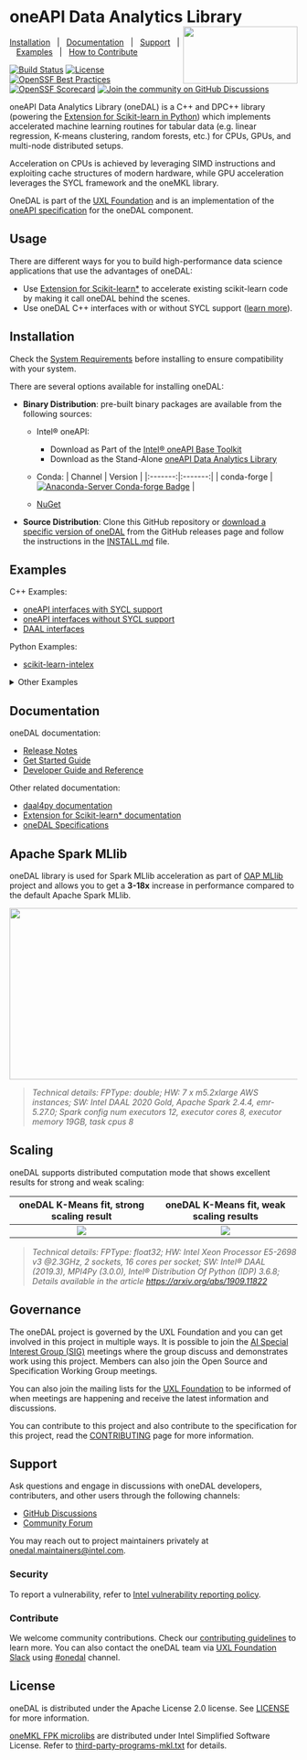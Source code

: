 ﻿<!--
******************************************************************************
* Copyright 2014 Intel Corporation
*
* Licensed under the Apache License, Version 2.0 (the "License");
* you may not use this file except in compliance with the License.
* You may obtain a copy of the License at
*
*     http://www.apache.org/licenses/LICENSE-2.0
*
* Unless required by applicable law or agreed to in writing, software
* distributed under the License is distributed on an "AS IS" BASIS,
* WITHOUT WARRANTIES OR CONDITIONS OF ANY KIND, either express or implied.
* See the License for the specific language governing permissions and
* limitations under the License.
*******************************************************************************/-->

# oneAPI Data Analytics Library <!-- omit in toc --> <img align="right" width="200" height="100" src="https://raw.githubusercontent.com/uxlfoundation/artwork/e98f1a7a3d305c582d02c5f532e41487b710d470/foundation/uxl-foundation-logo-horizontal-color.svg">

[Installation](#installation)&nbsp;&nbsp;&nbsp;|&nbsp;&nbsp;&nbsp;[Documentation](#documentation)&nbsp;&nbsp;&nbsp;|&nbsp;&nbsp;&nbsp;[Support](#support)&nbsp;&nbsp;&nbsp;|&nbsp;&nbsp;&nbsp;[Examples](#examples)&nbsp;&nbsp;&nbsp;|&nbsp;&nbsp;&nbsp;[How to Contribute](CONTRIBUTING.md)&nbsp;&nbsp;&nbsp;

[![Build Status](https://dev.azure.com/daal/DAAL/_apis/build/status/CI?repoName=uxlfoundation/oneDAL&branchName=main)](https://dev.azure.com/daal/DAAL/_build/latest?definitionId=7&branchName=main)
[![License](https://img.shields.io/github/license/uxlfoundation/oneDAL.svg)](https://github.com/uxlfoundation/oneDAL/blob/main/LICENSE)
[![OpenSSF Best Practices](https://www.bestpractices.dev/projects/8859/badge)](https://www.bestpractices.dev/projects/8859)
[![OpenSSF Scorecard](https://api.securityscorecards.dev/projects/github.com/uxlfoundation/oneDAL/badge)](https://securityscorecards.dev/viewer/?uri=github.com/uxlfoundation/oneDAL)
[![Join the community on GitHub Discussions](https://badgen.net/badge/join%20the%20discussion/on%20github/black?icon=github)](https://github.com/uxlfoundation/oneDAL/discussions)

oneAPI Data Analytics Library (oneDAL) is a C++ and DPC++ library (powering the [Extension for Scikit-learn in Python](https://github.com/uxlfoundation/scikit-learn-intelex))
which implements accelerated machine learning routines for tabular data (e.g. linear regression, K-means clustering, random forests, etc.) for CPUs, GPUs, and
multi-node distributed setups.

Acceleration on CPUs is achieved by leveraging SIMD instructions and exploiting cache structures of modern hardware, while GPU acceleration leverages the SYCL framework and the oneMKL library.

OneDAL is part of the [UXL Foundation](http://www.uxlfoundation.org) and is an implementation of the [oneAPI specification](https://spec.oneapi.io) for the oneDAL component.

## Usage

There are different ways for you to build high-performance data science applications that use the advantages of oneDAL:
- Use [Extension for Scikit-learn*](https://uxlfoundation.github.io/scikit-learn-intelex/) to accelerate existing scikit-learn code by making it call oneDAL behind the scenes.
- Use oneDAL C++ interfaces with or without SYCL support ([learn more](https://uxlfoundation.github.io/oneDAL/#oneapi-vs-daal-interfaces)).


## Installation

Check the [System Requirements](https://uxlfoundation.github.io/oneDAL/system-requirements.html) before installing to ensure compatibility with your system.

There are several options available for installing oneDAL:

- **Binary Distribution**: pre-built binary packages are available from the following sources:
    - Intel® oneAPI:
        - Download as Part of the [Intel® oneAPI Base Toolkit](https://www.intel.com/content/www/us/en/developer/tools/oneapi/base-toolkit-download.html)
        - Download as the Stand-Alone [oneAPI Data Analytics Library](https://www.intel.com/content/www/us/en/developer/tools/oneapi/onedal-download.html)
    - Conda:
        | Channel | Version |
        |:-------:|:-------:|
        | conda-forge | [![Anaconda-Server Conda-forge Badge](https://anaconda.org/conda-forge/dal-devel/badges/version.svg)](https://anaconda.org/conda-forge/dal-devel) |

    - [NuGet](https://www.nuget.org/packages/inteldal.devel.linux-x64)

- **Source Distribution**: Clone this GitHub repository or [download a specific version of oneDAL](https://github.com/uxlfoundation/oneDAL/releases) from the GitHub releases page and follow the instructions in the [INSTALL.md](INSTALL.md) file.


## Examples

C++ Examples:

- [oneAPI interfaces with SYCL support](https://github.com/uxlfoundation/oneDAL/tree/main/examples/oneapi/dpc)
- [oneAPI interfaces without SYCL support](https://github.com/uxlfoundation/oneDAL/tree/main/examples/oneapi/cpp)
- [DAAL interfaces](https://github.com/uxlfoundation/oneDAL/tree/main/examples/daal/cpp)

Python Examples:
- [scikit-learn-intelex](https://github.com/uxlfoundation/scikit-learn-intelex/tree/main/examples/notebooks)

<details><summary>Other Examples</summary>

- [MPI](https://github.com/uxlfoundation/oneDAL/tree/main/samples/daal/cpp/mpi)
- [MySQL](https://github.com/uxlfoundation/oneDAL/tree/main/samples/daal/cpp/mysql)

</details>

## Documentation

oneDAL documentation:

- [Release Notes](https://github.com/uxlfoundation/oneDAL/releases)
- [Get Started Guide](https://uxlfoundation.github.io/oneDAL/quick-start.html)
- [Developer Guide and Reference](https://uxlfoundation.github.io/oneDAL/)

Other related documentation:

- [daal4py documentation](https://intelpython.github.io/daal4py/)
- [Extension for Scikit-learn* documentation](https://uxlfoundation.github.io/scikit-learn-intelex/)
- [oneDAL Specifications](https://spec.oneapi.com/versions/latest/elements/oneDAL/source/index.html)

## Apache Spark MLlib

oneDAL library is used for Spark MLlib acceleration as part of [OAP MLlib](https://github.com/oap-project/oap-mllib) project and allows you to get a **3-18x** increase in performance compared to the default Apache Spark MLlib.

<img style="display:inline;" height=300 width=550 src="docs/readme-charts/intel%20oneDAL%20Spark%20samples%20vs%20Apache%20Spark%20MLlib.png"></a>

>*Technical details: FPType: double; HW: 7 x m5.2xlarge AWS instances; SW: Intel DAAL 2020 Gold, Apache Spark 2.4.4, emr-5.27.0; Spark config num executors 12, executor cores 8, executor memory 19GB, task cpus 8*

## Scaling

oneDAL supports distributed computation mode that shows excellent results for strong and weak scaling:

oneDAL K-Means fit, strong scaling result | oneDAL K-Means fit, weak scaling results
:-------------------------:|:-------------------------:
![](docs/readme-charts/Intel%20oneDAL%20KMeans%20strong%20scaling.png)  |   ![](docs/readme-charts/intel%20oneDAL%20KMeans%20weak%20scaling.png)

>*Technical details: FPType: float32; HW: Intel Xeon Processor E5-2698 v3 @2.3GHz, 2 sockets, 16 cores per socket; SW: Intel® DAAL (2019.3), MPI4Py (3.0.0), Intel® Distribution Of Python (IDP) 3.6.8; Details available in the article https://arxiv.org/abs/1909.11822*

## Governance

The oneDAL project is governed by the UXL Foundation and you can get involved in this project in multiple ways. It is possible to join the [AI Special Interest Group (SIG)](https://github.com/uxlfoundation/foundation/tree/main/ai) meetings where the group discuss and demonstrates work using this project. Members can also join the Open Source and Specification Working Group meetings.

You can also join the mailing lists for the [UXL Foundation](https://lists.uxlfoundation.org/g/main/subgroups) to be informed of when meetings are happening and receive the latest information and discussions.

You can contribute to this project and also contribute to the specification for this project, read the [CONTRIBUTING](CONTRIBUTING.md) page for more information.


## Support

Ask questions and engage in discussions with oneDAL developers, contributers, and other users through the following channels:

- [GitHub Discussions](https://github.com/uxlfoundation/oneDAL/discussions)
- [Community Forum](https://community.intel.com/t5/Intel-oneAPI-Data-Analytics/bd-p/oneapi-data-analytics-library)

You may reach out to project maintainers privately at onedal.maintainers@intel.com.

### Security <!-- omit in toc -->

To report a vulnerability, refer to [Intel vulnerability reporting policy](https://www.intel.com/content/www/us/en/security-center/default.html).

### Contribute <!-- omit in toc -->

We welcome community contributions. Check our [contributing guidelines](CONTRIBUTING.md) to learn more. You can also contact the oneDAL team via [UXL Foundation Slack] using
[#onedal] channel.

[UXL Foundation Slack]: https://slack-invite.uxlfoundation.org/
[#onedal]: https://uxlfoundation.slack.com/channels/onedal

## License <!-- omit in toc -->

oneDAL is distributed under the Apache License 2.0 license. See [LICENSE](LICENSE) for more information.

[oneMKL FPK microlibs](https://github.com/uxlfoundation/oneDAL/releases/tag/Dependencies)
are distributed under Intel Simplified Software License.
Refer to [third-party-programs-mkl.txt](third-party-programs-mkl.txt) for details.
